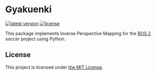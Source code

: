 # Gyakuenki
[![latest version](https://img.shields.io/github/v/release/ichiro-its/ninshiki.svg)](https://github.com/ichiro-its/gyakuenki/releases/)
[![license](https://img.shields.io/github/license/ichiro-its/gyakuenki.svg)](./LICENSE)

This package implements Inverse Perspective Mapping for the [ROS 2](https://docs.ros.org/en/foxy/index.html) soccer project using Python.

## License

This project is licensed under [the MIT License](./LICENSE).
